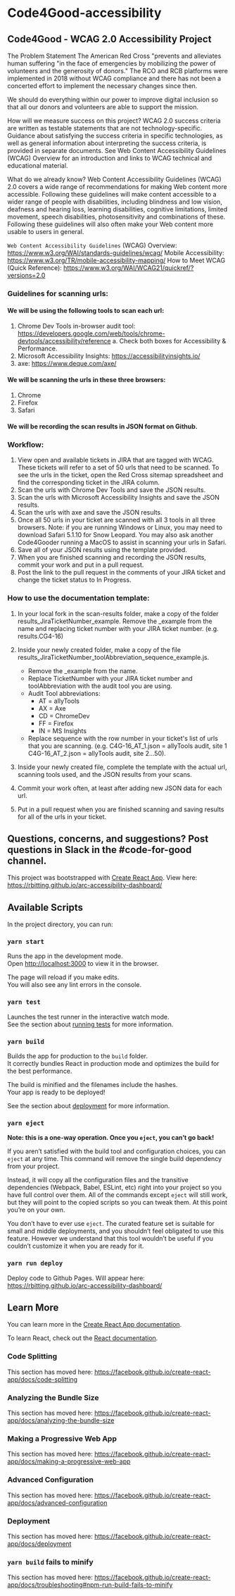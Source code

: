 # Code4Good-accessibility

## Code4Good - WCAG 2.0 Accessibility Project

The Problem Statement
The American Red Cross "prevents and alleviates human suffering "in the face of emergencies by mobilizing the power of volunteers and the generosity of donors." The RCO and RCB platforms were implemented in 2018 without WCAG compliance and there has not been a concerted effort to implement the necessary changes since then.

We should do everything within our power to improve digital inclusion so that all our donors and volunteers are able to support the mission.

How will we measure success on this project?
WCAG 2.0 success criteria are written as testable statements that are not technology-specific. Guidance about satisfying the success criteria in specific technologies, as well as general information about interpreting the success criteria, is provided in separate documents. See Web Content Accessibility Guidelines (WCAG) Overview for an introduction and links to WCAG technical and educational material.

What do we already know?
Web Content Accessibility Guidelines (WCAG) 2.0 covers a wide range of recommendations for making Web content more accessible. Following these guidelines will make content accessible to a wider range of people with disabilities, including blindness and low vision, deafness and hearing loss, learning disabilities, cognitive limitations, limited movement, speech disabilities, photosensitivity and combinations of these. Following these guidelines will also often make your Web content more usable to users in general.

`Web Content Accessibility Guidelines` (WCAG) Overview: https://www.w3.org/WAI/standards-guidelines/wcag/
Mobile Accessibility: https://www.w3.org/TR/mobile-accessibility-mapping/
How to Meet WCAG (Quick Reference): https://www.w3.org/WAI/WCAG21/quickref/?versions=2.0

### Guidelines for scanning urls:
#### We will be using the following tools to scan each url:
1. Chrome Dev Tools in-browser audit tool: https://developers.google.com/web/tools/chrome-devtools/accessibility/reference
  a. Check both boxes for Accessibility & Performance.
2. Microsoft Accessibility Insights: https://accessibilityinsights.io/
3. axe: https://www.deque.com/axe/

#### We will be scanning the urls in these three browsers:
1. Chrome
2. Firefox
3. Safari

#### We will be recording the scan results in JSON format on Github.

### Workflow:
1. View open and available tickets in JIRA that are tagged with WCAG.  These tickets will refer to a set of 50 urls that need to be scanned.  To see the urls in the ticket, open the Red Cross sitemap spreadsheet and find the corresponding ticket in the JIRA column.
2. Scan the urls with Chrome Dev Tools and save the JSON results.
3. Scan the urls with Microsoft Accessibility Insights and save the JSON results.
4. Scan the urls with axe and save the JSON results.
5. Once all 50 urls in your ticket are scanned with all 3 tools in all three browsers. Note: if you are running Windows or Linux, you may need to download Safari 5.1.10 for Snow Leopard.  You may also ask another Code4Gooder running a MacOS to assist in scanning your urls in Safari.
6. Save all of your JSON results using the template provided.
7. When you are finished scanning and recording the JSON results, commit your work and put in a pull request.
8. Post the link to the pull request in the comments of your JIRA ticket and change the ticket status to In Progress.

### How to use the documentation template:
1. In your local fork in the scan-results folder, make a copy of the folder results_JiraTicketNumber_example.  Remove the _example from the name and replacing ticket number with your JIRA ticket number. (e.g. results.CG4-16)

2. Inside your newly created folder, make a copy of the file results_JiraTicketNumber_toolAbbreviation_sequence_example.js. 
    - Remove the _example from the name.
    - Replace TicketNumber with your JIRA ticket number and toolAbbreviation with the audit tool you are using.
    - Audit Tool abbreviations:
      - AT = allyTools
      - AX = Axe
      - CD = ChromeDev
      - FF = Firefox
      - IN = MS Insights
    - Replace sequence with the row number in your ticket's list of urls that you are scanning. (e.g. C4G-16_AT_1.json = allyTools audit, site 1
C4G-16_AT_2.json = allyTools audit, site 2...50).

3. Inside your newly created file, complete the template with the actual url, scanning tools used, and the JSON results from your scans.

4. Commit your work often, at least after adding new JSON data for each url.

5. Put in a pull request when you are finished scanning and saving results for all of the urls in your ticket.


## Questions, concerns, and suggestions?  Post questions in Slack in the #code-for-good channel.


This project was bootstrapped with [Create React App](https://github.com/facebook/create-react-app).
View here: https://rbitting.github.io/arc-accessibility-dashboard/

## Available Scripts

In the project directory, you can run:

### `yarn start`

Runs the app in the development mode.<br />
Open [http://localhost:3000](http://localhost:3000) to view it in the browser.

The page will reload if you make edits.<br />
You will also see any lint errors in the console.

### `yarn test`

Launches the test runner in the interactive watch mode.<br />
See the section about [running tests](https://facebook.github.io/create-react-app/docs/running-tests) for more information.

### `yarn build`

Builds the app for production to the `build` folder.<br />
It correctly bundles React in production mode and optimizes the build for the best performance.

The build is minified and the filenames include the hashes.<br />
Your app is ready to be deployed!

See the section about [deployment](https://facebook.github.io/create-react-app/docs/deployment) for more information.

### `yarn eject`

**Note: this is a one-way operation. Once you `eject`, you can’t go back!**

If you aren’t satisfied with the build tool and configuration choices, you can `eject` at any time. This command will remove the single build dependency from your project.

Instead, it will copy all the configuration files and the transitive dependencies (Webpack, Babel, ESLint, etc) right into your project so you have full control over them. All of the commands except `eject` will still work, but they will point to the copied scripts so you can tweak them. At this point you’re on your own.

You don’t have to ever use `eject`. The curated feature set is suitable for small and middle deployments, and you shouldn’t feel obligated to use this feature. However we understand that this tool wouldn’t be useful if you couldn’t customize it when you are ready for it.

### `yarn run deploy`

Deploy code to Github Pages. Will appear here: https://rbitting.github.io/arc-accessibility-dashboard/

## Learn More

You can learn more in the [Create React App documentation](https://facebook.github.io/create-react-app/docs/getting-started).

To learn React, check out the [React documentation](https://reactjs.org/).

### Code Splitting

This section has moved here: https://facebook.github.io/create-react-app/docs/code-splitting

### Analyzing the Bundle Size

This section has moved here: https://facebook.github.io/create-react-app/docs/analyzing-the-bundle-size

### Making a Progressive Web App

This section has moved here: https://facebook.github.io/create-react-app/docs/making-a-progressive-web-app

### Advanced Configuration

This section has moved here: https://facebook.github.io/create-react-app/docs/advanced-configuration

### Deployment

This section has moved here: https://facebook.github.io/create-react-app/docs/deployment

### `yarn build` fails to minify

This section has moved here: https://facebook.github.io/create-react-app/docs/troubleshooting#npm-run-build-fails-to-minify
